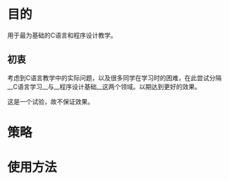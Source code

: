 # 目的 #

用于最为基础的C语言和程序设计教学。

## 初衷 ##

考虑到C语言教学中的实际问题，以及很多同学在学习时的困难，在此尝试分隔__C语言学习__与__程序设计基础__这两个领域。以期达到更好的效果。

这是一个试验，故不保证效果。

# 策略 #


# 使用方法 #

